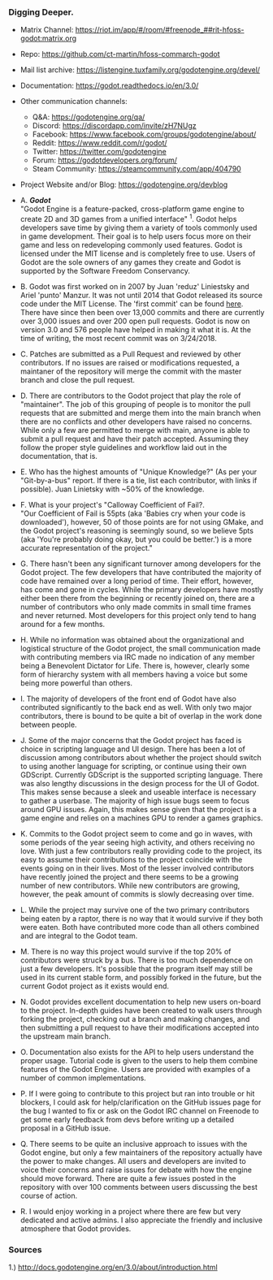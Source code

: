 ### Digging Deeper.

  * Matrix Channel: https://riot.im/app/#/room/#freenode_##rit-hfoss-godot:matrix.org
  * Repo: https://github.com/ct-martin/hfoss-commarch-godot
  * Mail list archive: https://listengine.tuxfamily.org/godotengine.org/devel/
  * Documentation: https://godot.readthedocs.io/en/3.0/
  * Other communication channels:
      * Q&A: https://godotengine.org/qa/
      * Discord: https://discordapp.com/invite/zH7NUgz
      * Facebook: https://www.facebook.com/groups/godotengine/about/
      * Reddit: https://www.reddit.com/r/godot/
      * Twitter: https://twitter.com/godotengine
      * Forum: https://godotdevelopers.org/forum/  
      * Steam Community: https://steamcommunity.com/app/404790
  * Project Website and/or Blog: https://godotengine.org/devblog

  * A.  ***Godot*** <br>
        "Godot Engine is a feature-packed, cross-platform game engine to create 2D and 3D games from a unified interface" <sup>1</sup>. Godot helps developers save time by giving them a variety of tools commonly used in game development. Their goal is to help users focus more on their game and less on redeveloping commonly used features. Godot is licensed under the MIT license and is completely free to use. Users of Godot are the sole owners of any games they create and Godot is supported by the Software Freedom Conservancy.
  * B.  Godot was first worked on in 2007 by Juan 'reduz' Liniestsky and Ariel 'punto' Manzur. It was not until 2014 that Godot released its source code under the MIT License. The 'first commit' can be found [here](https://github.com/godotengine/godot/tree/0e49da1687bc8192ed210947da52c9e5c5f301bb). There have since then been over 13,000 commits and there are currently over 3,000 issues and over 200 open pull requests. Godot is now on version 3.0 and 576 people have helped in making it what it is. At the time of writing, the most recent commit was on 3/24/2018.  
  * C.  Patches are submitted as a Pull Request and reviewed by other contributors. If no issues are raised or modifications requested, a maintaner of the repository will merge the commit with the master branch and close the pull request.
  * D.  There are contributors to the Godot project that play the role of "maintainer". The job of this grouping of people is to monitor the pull requests that are submitted and merge them into the main branch when there are no conflicts and other developers have raised no concerns. While only a few are permitted to merge with main, anyone is able to submit a pull request and have their patch accepted. Assuming they follow the proper style guidelines and workflow laid out in the documentation, that is. 
  * E.  Who has the highest amounts of "Unique Knowledge?" (As per your "Git-by-a-bus" report. If there is a tie, list each contributor, with links if possible). Juan Linietsky with ~50% of the knowledge.
  * F.  What is your project's "Calloway Coefficient of Fail?.<br>
        "Our Coefficient of Fail is 55pts (aka 'Babies cry when your code is downloaded'), however, 50 of those points are for not using GMake, and the Godot project's reasoning is seemingly sound,
        so we believe 5pts (aka 'You're probably doing okay, but you could be better.') is a more accurate representation of the project."
  * G.  There hasn't been any significant turnover among developers for the Godot project. The few developers that have contributed the majority of code have remained over a long period of time. Their effort, however, has come and gone in cycles. While the primary developers have mostly either been there from the beginning or recently joined on, there are a number of contributors who only made commits in small time frames and never returned. Most developers for this project only tend to hang around for a few months. 
  * H. While no information was obtained about the organizational and logistical structure of the Godot project, the small communication made with contributing members via IRC made no indication of any member being a Benevolent Dictator for Life. There is, however, clearly some form of hierarchy system with all members having a voice but some being more powerful than others. 
  * I. The majority of developers of the front end of Godot have also contributed significantly to the back end as well. With only two major contributors, there is bound to be quite a bit of overlap in the work done between people. 
  * J. Some of the major concerns that the Godot project has faced is choice in scripting language and UI design. There has been a lot of discussion among contributors about whether the project should switch to using another language for scripting, or continue using their own GDScript. Currently GDScript is the supported scripting language. There was also lengthy discussions in the design process for the UI of Godot. This makes sense because a sleek and useable interface is necessary to gather a userbase. The majority of high issue bugs seem to focus around GPU issues. Again, this makes sense given that the project is a game engine and relies on a machines GPU to render a games graphics. 
  * K. Commits to the Godot project seem to come and go in waves, with some periods of the year seeing high activity, and others receiving no love. With just a few contributors really providing code to the project, its easy to assume their contributions to the project coincide with the events going on in their lives. Most of the lesser involved contributors have recently joined the project and there seems to be a growing number of new contributors. While new contributors are growing, however, the peak amount of commits is slowly decreasing over time. 
  * L. While the project may survive one of the two primary contributors being eaten by a raptor, there is no way that it would survive if they both were eaten. Both have contributed more code than all others combined and are integral to the Godot team. 
  * M. There is no way this project would survive if the top 20% of contributors were struck by a bus. There is too much dependence on just a few developers. It's possible that the program itself may still be used in its current stable form, and possibly forked in the future, but the current Godot project as it exists would end. 
  * N.  Godot provides excellent documentation to help new users on-board to the project. In-depth guides have been created to walk users through forking the project, checking out a branch and making changes, and then submitting a pull request to have their modifications accepted into the upstream main branch.
  * O.  Documentation also exists for the API to help users understand the proper usage. Tutorial code is given to the users to help them combine features of the Godot Engine. Users are provided with examples of a number of common implementations.
  * P.  If I were going to contribute to this project but ran into trouble or hit blockers, I could ask for help/clarification on the GitHub issues page for the bug I wanted to fix or ask on the Godot IRC channel on Freenode to get some early feedback from devs before writing up a detailed proposal in a GitHub issue.
  * Q. There seems to be quite an inclusive approach to issues with the Godot engine, but only a few maintainers of the repository actually have the power to make changes. All users and developers are invited to voice their concerns and raise issues for debate with how the engine should move forward. There are quite a few issues posted in the repository with over 100 comments between users discussing the best course of action.   
  * R. I would enjoy working in a project where there are few but very dedicated and active admins. I also appreciate the friendly and inclusive atmosphere that Godot provides.

  ### Sources
  1.) http://docs.godotengine.org/en/3.0/about/introduction.html
